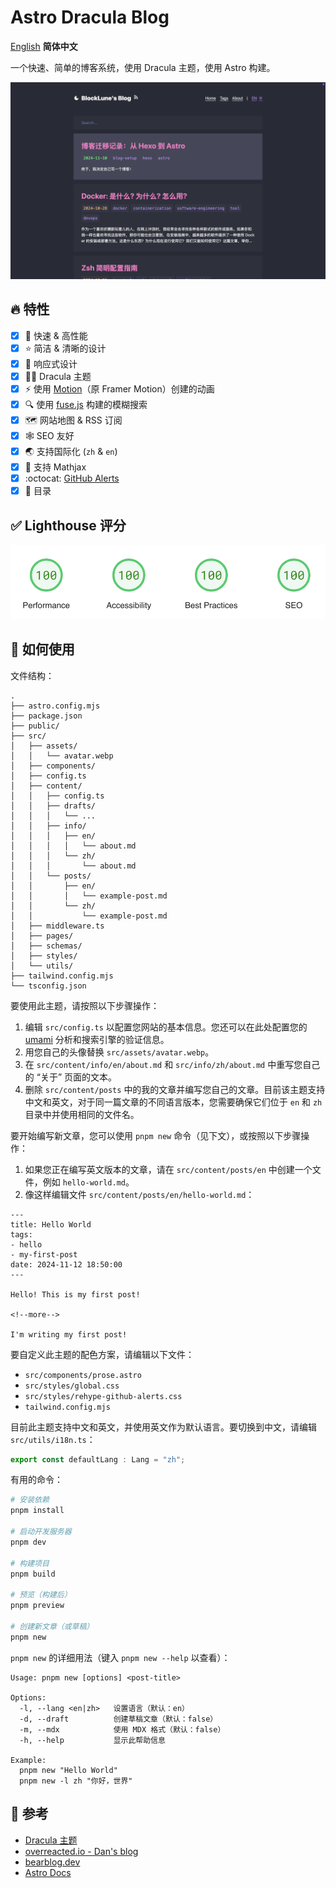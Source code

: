 # Astro Dracula Blog

<p>
    <a href="../README.md">English</a>
    <strong>简体中文</strong>
</p>

一个快速、简单的博客系统，使用 Dracula 主题，使用 Astro 构建。

![主页截图](img/screenshot-home.png)

## :fire: 特性

- [x] :rocket: 快速 & 高性能
- [x] :star: 简洁 & 清晰的设计
- [x] :iphone: 响应式设计
- [x] :vampire_man: Dracula 主题
- [x] :zap: 使用 [Motion](https://motion.dev)（原 Framer Motion）创建的动画
- [x] :mag: 使用 [fuse.js](https://www.fusejs.io/) 构建的模糊搜索
- [x] :world_map: 网站地图 & RSS 订阅
- [x] :spider_web: SEO 友好
- [x] :earth_asia: 支持国际化 (`zh` & `en`)
- [x] :triangular_ruler: 支持 Mathjax
- [x] :octocat: [GitHub Alerts](https://github.com/chrisweb/rehype-github-alerts)
- [x] :book: 目录

## :white_check_mark: Lighthouse 评分

<p aligh="center">
    <a href="https://pagespeed.web.dev/analysis/https-blocklune-cc/72o0c25cxa?form_factor=desktop">
        <img alt="Astro Dracula Blog Lighthouse 评分" src="img/lighthouse-score.png" />
    </a>
</p>

## :rocket: 如何使用

文件结构：

```text
.
├── astro.config.mjs
├── package.json
├── public/
├── src/
│   ├── assets/
│   │   └── avatar.webp
│   ├── components/
│   ├── config.ts
│   ├── content/
│   │   ├── config.ts
│   │   ├── drafts/
│   │   │   └── ...
│   │   ├── info/
│   │   │   ├── en/
│   │   │   │   └── about.md
│   │   │   └── zh/
│   │   │       └── about.md
│   │   └── posts/
│   │       ├── en/
│   │       │   └── example-post.md
│   │       └── zh/
│   │           └── example-post.md
│   ├── middleware.ts
│   ├── pages/
│   ├── schemas/
│   ├── styles/
│   └── utils/
├── tailwind.config.mjs
└── tsconfig.json
```

要使用此主题，请按照以下步骤操作：

1. 编辑 `src/config.ts` 以配置您网站的基本信息。您还可以在此处配置您的 [umami](https://umami.is/) 分析和搜索引擎的验证信息。
2. 用您自己的头像替换 `src/assets/avatar.webp`。
3. 在 `src/content/info/en/about.md` 和 `src/info/zh/about.md` 中重写您自己的 “关于” 页面的文本。
4. 删除 `src/content/posts` 中的我的文章并编写您自己的文章。目前该主题支持中文和英文，对于同一篇文章的不同语言版本，您需要确保它们位于 `en` 和 `zh` 目录中并使用相同的文件名。

要开始编写新文章，您可以使用 `pnpm new` 命令（见下文），或按照以下步骤操作：

1. 如果您正在编写英文版本的文章，请在 `src/content/posts/en` 中创建一个文件，例如 `hello-world.md`。
2. 像这样编辑文件 `src/content/posts/en/hello-world.md`：

```text
---
title: Hello World
tags:
- hello
- my-first-post
date: 2024-11-12 18:50:00
---

Hello! This is my first post!

<!--more-->

I'm writing my first post!
```

要自定义此主题的配色方案，请编辑以下文件：

- `src/components/prose.astro`
- `src/styles/global.css`
- `src/styles/rehype-github-alerts.css`
- `tailwind.config.mjs`

目前此主题支持中文和英文，并使用英文作为默认语言。要切换到中文，请编辑 `src/utils/i18n.ts`：

```ts
export const defaultLang : Lang = "zh";
```

有用的命令：

```bash
# 安装依赖
pnpm install

# 启动开发服务器
pnpm dev

# 构建项目
pnpm build

# 预览（构建后）
pnpm preview

# 创建新文章（或草稿）
pnpm new
```

`pnpm new` 的详细用法（键入 `pnpm new --help` 以查看）：

```text
Usage: pnpm new [options] <post-title>

Options:
  -l, --lang <en|zh>   设置语言（默认：en）
  -d, --draft          创建草稿文章（默认：false）
  -m, --mdx            使用 MDX 格式（默认：false）
  -h, --help           显示此帮助信息

Example:
  pnpm new "Hello World"
  pnpm new -l zh "你好，世界"
```

## :link: 参考

- [Dracula 主题](https://draculatheme.com/contribute)
- [overreacted.io - Dan's blog](https://overreacted.io/)
- [bearblog.dev](https://bearblog.dev/)
- [Astro Docs](https://docs.astro.build/)
